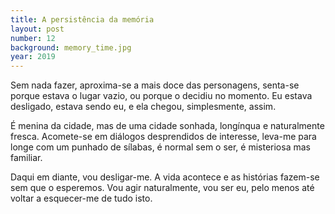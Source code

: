 ```yaml
---
title: A persistência da memória
layout: post
number: 12
background: memory_time.jpg
year: 2019
---
```


Sem nada fazer, aproxima-se a mais doce das personagens, senta-se porque estava o lugar vazio, ou porque o decidiu no momento. Eu estava desligado, estava sendo eu, e ela chegou, simplesmente, assim.

É menina da cidade, mas de uma cidade sonhada, longínqua e naturalmente fresca. Acomete-se em diálogos desprendidos de interesse, leva-me para longe com um punhado de sílabas, é normal sem o ser, é misteriosa mas familiar.

Daqui em diante, vou desligar-me. A vida acontece e as histórias fazem-se sem que o esperemos. Vou agir naturalmente, vou ser eu, pelo menos até voltar a esquecer-me de tudo isto.